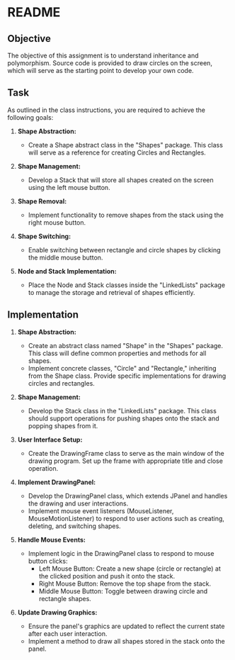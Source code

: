 # README

## Objective

The objective of this assignment is to understand inheritance and polymorphism. Source code is provided to draw circles on the screen, which will serve as the starting point to develop your own code.

## Task

As outlined in the class instructions, you are required to achieve the following goals:

1. **Shape Abstraction:**
   - Create a Shape abstract class in the "Shapes" package. This class will serve as a reference for creating Circles and Rectangles.

2. **Shape Management:**
   - Develop a Stack that will store all shapes created on the screen using the left mouse button.

3. **Shape Removal:**
   - Implement functionality to remove shapes from the stack using the right mouse button.

4. **Shape Switching:**
   - Enable switching between rectangle and circle shapes by clicking the middle mouse button.

5. **Node and Stack Implementation:**
   - Place the Node and Stack classes inside the "LinkedLists" package to manage the storage and retrieval of shapes efficiently.

## Implementation

1. **Shape Abstraction:**
   - Create an abstract class named "Shape" in the "Shapes" package. This class will define common properties and methods for all shapes.
   - Implement concrete classes, "Circle" and "Rectangle," inheriting from the Shape class. Provide specific implementations for drawing circles and rectangles.

2. **Shape Management:**
   - Develop the Stack class in the "LinkedLists" package. This class should support operations for pushing shapes onto the stack and popping shapes from it.

3. **User Interface Setup:**
   - Create the DrawingFrame class to serve as the main window of the drawing program. Set up the frame with appropriate title and close operation.

4. **Implement DrawingPanel:**
   - Develop the DrawingPanel class, which extends JPanel and handles the drawing and user interactions.
   - Implement mouse event listeners (MouseListener, MouseMotionListener) to respond to user actions such as creating, deleting, and switching shapes.

5. **Handle Mouse Events:**
   - Implement logic in the DrawingPanel class to respond to mouse button clicks:
     - Left Mouse Button: Create a new shape (circle or rectangle) at the clicked position and push it onto the stack.
     - Right Mouse Button: Remove the top shape from the stack.
     - Middle Mouse Button: Toggle between drawing circle and rectangle shapes.

6. **Update Drawing Graphics:**
   - Ensure the panel's graphics are updated to reflect the current state after each user interaction.
   - Implement a method to draw all shapes stored in the stack onto the panel.

